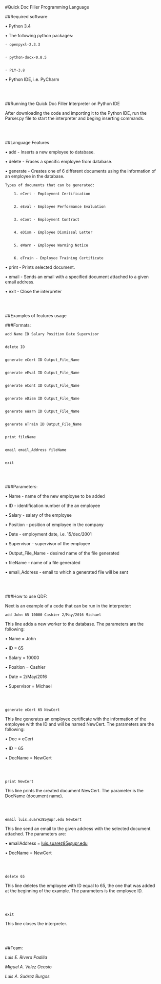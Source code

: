 #Quick Doc Filler Programming Language


##Required software

• Python 3.4


• The following python packages: 


	◦ openpyxl-2.3.3


	◦ python-docx-0.8.5

  
	◦ PLY-3.8


• Python IDE, i.e. PyCharm


<br><br>


##Running the Quick Doc Filler Interpreter on Python IDE


After downloading the code and importing it to the Python IDE, run the Parser.py file to start the interpreter and beging inserting commands.


<br><br>


##Language Features


• add - Inserts a new employee to database.


• delete - Erases a specific employee from database.


• generate - Creates one of 6 different documents using the information of an employee in the database.


	Types of documents that can be generated:

		1. eCert - Employment Certification


		2. eEval - Employee Performance Evaluation


		3. eCont - Employment Contract


		4. eDism - Employee Dismissal Letter


		5. eWarn - Employee Warning Notice


		6. eTrain - Employee Training Certificate



• print - Prints selected document.


• email - Sends an email with a specified document attached to a given email address.


• exit - Close the interpreter


<br><br>


##Examples of features usage


###Formats: 

  	add Name ID Salary Position Date Supervisor


  	delete ID


  	generate eCert ID Output_File_Name


  	generate eEval ID Output_File_Name


  	generate eCont ID Output_File_Name


  	generate eDism ID Output_File_Name


  	generate eWarn ID Output_File_Name


  	generate eTrain ID Output_File_Name


  	print fileName


  	email email_Address fileName
  	
  	
  	exit


<br><br>


###Parameters:

  • Name - name of the new employee to be added


  • ID - identification number of the an employee


  • Salary - salary of the employee


  • Position - position of employee in the company


  • Date - employment date, i.e. 15/dec/2001


  • Supervisor - supervisor of the employee


  • Output_File_Name - desired name of the file generated


  • fileName - name of a file generated
  

  • email_Address - email to which a generated file will be sent
  
  
<br><br>


###How to use QDF:  

Next is an example of a code that can be run in the interpreter:

	add John 65 10000 Cashier 2/May/2016 Michael
	

This line adds a new worker to the database. The parameters are the following:

 • Name = John
 
 
 • ID = 65
 
 
 • Salary = 10000
 
 
 • Position = Cashier
 
 
 • Date = 2/May/2016
 
 
 • Supervisor = Michael
 
 
<br><br>


	generate eCert 65 NewCert
	
	
This line generates an employee certificate with the information of the employee with the ID and will be named NewCert. The parameters are the following:	


 • Doc = eCert
 
 
 • ID = 65
 
 
 • DocName = NewCert
 
 
 <br><br>
 
 
 	print NewCert
 	

This line prints the created document NewCert. The parameter is the DocName (document name). 


<br><br>


	email luis.suarez85@upr.edu NewCert
	
	
This line send an email to the given address with the selected document attached. The parameters are:


 • emailAddress = luis.suarez85@upr.edu
 
 
 • DocName = NewCert
 
 
 <br><br>
 
 
 	delete 65
 	
 	
This line deletes the employee with ID equal to 65, the one that was added at the beginning of the example. The parameters is the employee ID.


<br><br>


	exit
	

This line closes the interpreter.

	
<br><br>

  
##Team:

*Luis E. Rivera Padilla*

*Miguel A. Velez Ocasio*

*Luis A. Suárez Burgos*
